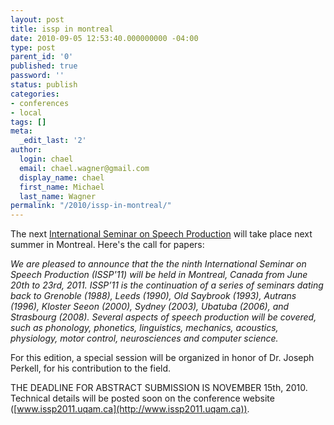 ```yaml
---
layout: post
title: issp in montreal
date: 2010-09-05 12:53:40.000000000 -04:00
type: post
parent_id: '0'
published: true
password: ''
status: publish
categories:
- conferences
- local
tags: []
meta:
  _edit_last: '2'
author:
  login: chael
  email: chael.wagner@gmail.com
  display_name: chael
  first_name: Michael
  last_name: Wagner
permalink: "/2010/issp-in-montreal/"
---
```

The next [International Seminar on Speech Production](http://www.issp2011.uqam.ca) will take place next summer in Montreal. Here's the call for papers:

_We are pleased to announce that the the ninth International Seminar on Speech Production (ISSP'11) will be held in Montreal, Canada from June 20th to 23rd, 2011. ISSP’11 is the continuation of a series of seminars dating back to Grenoble (1988), Leeds (1990), Old Saybrook (1993), Autrans (1996), Kloster Seeon (2000), Sydney (2003), Ubatuba (2006), and Strasbourg (2008). Several aspects of speech production will be covered, such as phonology, phonetics, linguistics, mechanics, acoustics, physiology, motor control, neurosciences and computer science._

For this edition, a special session will be organized in honor of Dr. Joseph Perkell, for his contribution to the field.

THE DEADLINE FOR ABSTRACT SUBMISSION IS NOVEMBER 15th, 2010. Technical details will be posted soon on the conference website ([www.issp2011.uqam.ca](http://www.issp2011.uqam.ca)).

